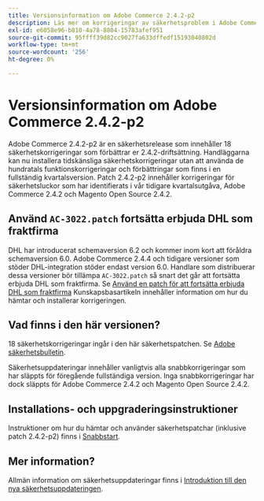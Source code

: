 ```yaml
---
title: Versionsinformation om Adobe Commerce 2.4.2-p2
description: Läs mer om korrigeringar av säkerhetsproblem i Adobe Commerce version 2.4.2-p2.
exl-id: e6058e96-b810-4a78-8804-15783afef951
source-git-commit: 95ffff39d82cc9027fa633dffedf15193040802d
workflow-type: tm+mt
source-wordcount: '256'
ht-degree: 0%

---
```


# Versionsinformation om Adobe Commerce 2.4.2-p2

Adobe Commerce 2.4.2-p2 är en säkerhetsrelease som innehåller 18 säkerhetskorrigeringar som förbättrar er 2.4.2-driftsättning. Handläggarna kan nu installera tidskänsliga säkerhetskorrigeringar utan att använda de hundratals funktionskorrigeringar och förbättringar som finns i en fullständig kvartalsversion. Patch 2.4.2-p2 innehåller korrigeringar för säkerhetsluckor som har identifierats i vår tidigare kvartalsutgåva, Adobe Commerce 2.4.2 och Magento Open Source 2.4.2.

## Använd `AC-3022.patch` fortsätta erbjuda DHL som fraktfirma

DHL har introducerat schemaversion 6.2 och kommer inom kort att föråldra schemaversion 6.0. Adobe Commerce 2.4.4 och tidigare versioner som stöder DHL-integration stöder endast version 6.0. Handlare som distribuerar dessa versioner bör tillämpa `AC-3022.patch` så snart det går att fortsätta erbjuda DHL som fraktfirma. Se [Använd en patch för att fortsätta erbjuda DHL som fraktfirma](https://support.magento.com/hc/en-us/articles/7707818131597-Apply-a-patch-to-continue-offering-DHL-as-shipping-carrier) Kunskapsbasartikeln innehåller information om hur du hämtar och installerar korrigeringen.

## Vad finns i den här versionen?

18 säkerhetskorrigeringar ingår i den här säkerhetspatchen. Se [Adobe säkerhetsbulletin](https://helpx.adobe.com/security/products/magento/apsb21-64.html).

Säkerhetsuppdateringar innehåller vanligtvis alla snabbkorrigeringar som har släppts för föregående fullständiga version. Inga snabbkorrigeringar har dock släppts för Adobe Commerce 2.4.2 och Magento Open Source 2.4.2.

## Installations- och uppgraderingsinstruktioner

Instruktioner om hur du hämtar och använder säkerhetspatchar (inklusive patch 2.4.2-p2) finns i [Snabbstart](../../../installation/composer.md).

## Mer information?

Allmän information om säkerhetsuppdateringar finns i [Introduktion till den nya säkerhetsuppdateringen](https://community.magento.com/t5/Magento-DevBlog/Introducing-the-New-Security-Patch-Release/ba-p/141287).

